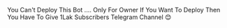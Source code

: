 You Can't Deploy This Bot ....
Only For Owner If You Want To Deploy Then You Have To Give 1Lak Subscribers Telegram Channel 😊
